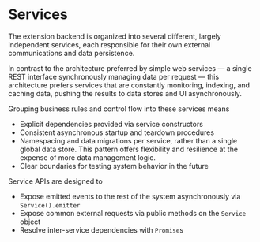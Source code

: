 Services
========

The extension backend is organized into several different, largely independent
services, each responsible for their own external communications and data
persistence.

In contrast to the architecture preferred by simple web services — a single REST
interface synchronously managing data per request — this architecture prefers
services that are constantly monitoring, indexing, and caching data, pushing the
results to data stores and UI asynchronously.

Grouping business rules and control flow into these services means
* Explicit dependencies provided via service constructors
* Consistent asynchronous startup and teardown procedures
* Namespacing and data migrations per service, rather than a single global data
  store. This pattern offers flexibility and resilience at the expense of more
  data management logic.
* Clear boundaries for testing system behavior in the future

Service APIs are designed to
* Expose emitted events to the rest of the system asynchronously via
  `Service().emitter`
* Expose common external requests via public methods on the `Service` object
* Resolve inter-service dependencies with `Promise`s
